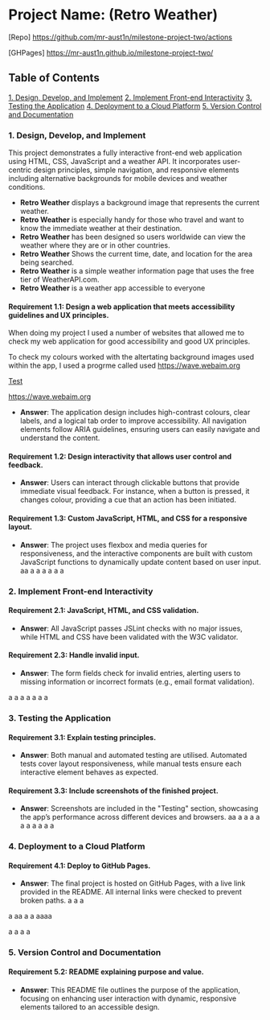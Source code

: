 # Project Name: (Retro Weather)

[Repo] https://github.com/mr-aust1n/milestone-project-two/actions

[GHPages] https://mr-aust1n.github.io/milestone-project-two/

## Table of Contents

[1. Design, Develop, and Implement](#1-design-develop-and-implement)
[2. Implement Front-end Interactivity](#2-implement-front-end-interactivity)
[3. Testing the Application](#3-testing-the-application)
[4. Deployment to a Cloud Platform](#4-deployment-to-a-cloud-platform)
[5. Version Control and Documentation](#5-version-control-and-documentation)

### 1. Design, Develop, and Implement

This project demonstrates a fully interactive front-end web application using HTML, CSS, JavaScript and a weather API. It incorporates user-centric design principles, simple navigation, and responsive elements including alternative backgrounds for mobile devices and weather conditions.

- **Retro Weather** displays a background image that represents the current weather.
- **Retro Weather** is especially handy for those who travel and want to know the immediate weather at their destination.
- **Retro Weather** has been designed so users worldwide can view the weather where they are or in other countries.
- **Retro Weather** Shows the current time, date, and location for the area being searched.
- **Retro Weather** is a simple weather information page that uses the free tier of WeatherAPI.com.
- **Retro Weather** is a weather app accessible to everyone

#### Requirement 1.1: **Design a web application that meets accessibility guidelines and UX principles.**

When doing my project I used a number of websites that allowed me to check my web application for good accessibility and good UX principles.

To check my colours worked with the altertating background images used within the app, I used a progrme called used https://wave.webaim.org

[Test](/TEST.md)

https://wave.webaim.org

- **Answer**: The application design includes high-contrast colours, clear labels, and a logical tab order to improve accessibility. All navigation elements follow ARIA guidelines, ensuring users can easily navigate and understand the content.

#### Requirement 1.2: **Design interactivity that allows user control and feedback.**

- **Answer**: Users can interact through clickable buttons that provide immediate visual feedback. For instance, when a button is pressed, it changes colour, providing a cue that an action has been initiated.

#### Requirement 1.3: **Custom JavaScript, HTML, and CSS for a responsive layout.**

- **Answer**: The project uses flexbox and media queries for responsiveness, and the interactive components are built with custom JavaScript functions to dynamically update content based on user input.
  aa
  a
  a
  a
  a
  a
  a

### 2. Implement Front-end Interactivity

#### Requirement 2.1: **JavaScript, HTML, and CSS validation.**

- **Answer**: All JavaScript passes JSLint checks with no major issues, while HTML and CSS have been validated with the W3C validator.

#### Requirement 2.3: **Handle invalid input.**

- **Answer**: The form fields check for invalid entries, alerting users to missing information or incorrect formats (e.g., email format validation).

a
a
a
a
a
a
a

### 3. Testing the Application

#### Requirement 3.1: **Explain testing principles.**

- **Answer**: Both manual and automated testing are utilised. Automated tests cover layout responsiveness, while manual tests ensure each interactive element behaves as expected.

#### Requirement 3.3: **Include screenshots of the finished project.**

- **Answer**: Screenshots are included in the "Testing" section, showcasing the app’s performance across different devices and browsers.
  aa
  a
  a
  a
  a
  a
  a
  a
  a
  a
  a

### 4. Deployment to a Cloud Platform

#### Requirement 4.1: **Deploy to GitHub Pages.**

- **Answer**: The final project is hosted on GitHub Pages, with a live link provided in the README. All internal links were checked to prevent broken paths.
  a
  a
  a

a
aa
a
a
aaaa

a
a
a
a

### 5. Version Control and Documentation

#### Requirement 5.2: **README explaining purpose and value.**

- **Answer**: This README file outlines the purpose of the application, focusing on enhancing user interaction with dynamic, responsive elements tailored to an accessible design.
